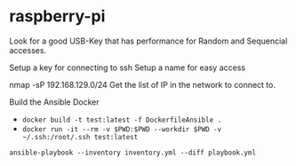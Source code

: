 # raspberry-pi

Look for a good USB-Key that has performance for Random and Sequencial accesses.

Setup a key for connecting to ssh
Setup a name for easy access

nmap -sP 192.168.129.0/24
Get the list of IP in the network to connect to.

Build the Ansible Docker
-  `docker build -t test:latest -f DockerfileAnsible .`
-  `docker run -it --rm -v $PWD:$PWD --workdir $PWD -v ~/.ssh:/root/.ssh test:latest`


`ansible-playbook --inventory inventory.yml --diff playbook.yml`
